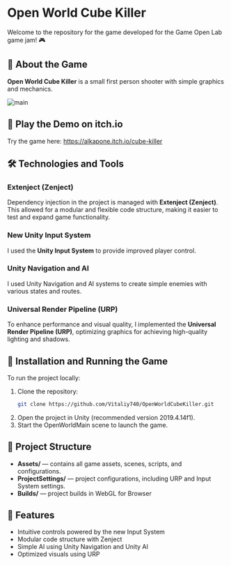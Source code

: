# Open World Cube Killer

Welcome to the repository for the game developed for the Game Open Lab game jam! 🎮

## 📖 About the Game

**Open World Cube Killer** is a small first person shooter with simple graphics and mechanics.

![main](https://github.com/user-attachments/assets/fa21c3ae-3822-499f-b4dc-a13862b7784b)


## 📲 Play the Demo on itch.io

Try the game here: https://alkapone.itch.io/cube-killer

## 🛠️ Technologies and Tools

### Extenject (Zenject)

Dependency injection in the project is managed with **Extenject (Zenject)**. This allowed for a modular and flexible code structure, making it easier to test and expand game functionality.

### New Unity Input System

I used the **Unity Input System** to provide improved player control.

### Unity Navigation and AI
I used Unity Navigation and AI systems to create simple enemies with various states and routes.

### Universal Render Pipeline (URP)

To enhance performance and visual quality, I implemented the **Universal Render Pipeline (URP)**, optimizing graphics for achieving high-quality lighting and shadows.

## 🔧 Installation and Running the Game

To run the project locally:

1. Clone the repository:
   ```bash
   git clone https://github.com/Vitaliy740/OpenWorldCubeKiller.git
2. Open the project in Unity (recommended version 2019.4.14f1).
3. Start the OpenWorldMain scene to launch the game.
## 📂 Project Structure

- **Assets/** — contains all game assets, scenes, scripts, and configurations.
- **ProjectSettings/** — project configurations, including URP and Input System settings.
- **Builds/** — project builds in WebGL for Browser

## 🚀 Features

- Intuitive controls powered by the new Input System
- Modular code structure with Zenject
- Simple AI using Unity Navigation and Unity AI
- Optimized visuals using URP
